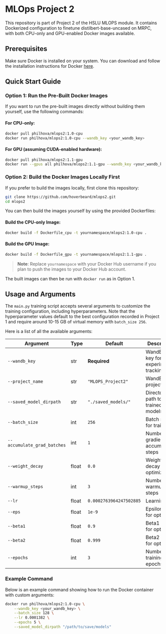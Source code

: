 # MLOps Project 2

This repository is part of Project 2 of the HSLU MLOPS module. It contains Dockerized configuration to finetune distilbert-base-uncased on MRPC, with both CPU-only and GPU-enabled Docker images available.  

## Prerequisites

Make sure Docker is installed on your system. You can download and follow the installation instructions for Docker [here](https://docs.docker.com/get-docker/).

## Quick Start Guide

### Option 1: Run the Pre-Built Docker Images

If you want to run the pre-built images directly without building them yourself, use the following commands:

#### For CPU-only:
```bash
docker pull philhova/mlops2:1.0-cpu
docker run philhova/mlops2:1.0-cpu --wandb_key <your_wandb_key>
```

#### For GPU (assuming CUDA-enabled hardware):
```bash
docker pull philhova/mlops2:1.1-gpu
docker run --gpus all philhova/mlops2:1.1-gpu --wandb_key <your_wandb_key>
```

### Option 2: Build the Docker Images Locally First

If you prefer to build the images locally, first clone this repository:

```bash
git clone https://github.com/hoverbeard/mlops2.git
cd mlops2
```

You can then build the images yourself by using the provided Dockerfiles:

#### Build the CPU-only Image:
```bash
docker build -f Dockerfile_cpu -t yournamespace/mlops2:1.0-cpu .
```

#### Build the GPU Image:
```bash
docker build -f Dockerfile_gpu -t yournamespace/mlops2:1.1-gpu .
```
> **Note**: Replace `yournamespace` with your Docker Hub username if you plan to push the images to your Docker Hub account.

The built images can then be run with `docker run` as in Option 1.

## Usage and Arguments

The `main.py` training script accepts several arguments to customize the training configuration, including hyperparameters. Note that the hyperparameter values default to the best configuration recorded in Project 1 and require around 10-15 GB of virtual memory with `batch_size 256`. 

Here is a list of all the available arguments:

| Argument               | Type   | Default                     | Description                                    |
|------------------------|--------|-----------------------------|------------------------------------------------|
| `--wandb_key`          | str    | **Required**                | WandB API key for experiment tracking          |
| `--project_name`       | str    | `"MLOPS_Project2"`          | WandB project name                             |
| `--saved_model_dirpath`| str    | `"./saved_models/"`         | Directory path to save trained models          |
| `--batch_size`         | int    | `256`                       | Batch size for training                        |
| `--accumulate_grad_batches` | int | `1`                      | Number of gradient accumulation steps          |
| `--weight_decay`       | float  | `0.0`                       | Weight decay for the optimizer                 |
| `--warmup_steps`       | int    | `3`                         | Number of warmup steps                         |
| `--lr`                 | float  | `0.0002763964247502885`     | Learning rate                                  |
| `--eps`                | float  | `1e-9`                      | Epsilon value for optimizer                    |
| `--beta1`              | float  | `0.9`                       | Beta1 value for optimizer                      |
| `--beta2`              | float  | `0.999`                     | Beta2 value for optimizer                      |
| `--epochs`             | int    | `3`                         | Number of training epochs                      |

### Example Command
Below is an example command showing how to run the Docker container with custom arguments:

```bash
docker run philhova/mlops2:1.0-cpu \
    --wandb_key <your_wandb_key> \
    --batch_size 128 \
    --lr 0.0001382 \
    --epochs 5 \
    --saved_model_dirpath "/path/to/save/models"
```
